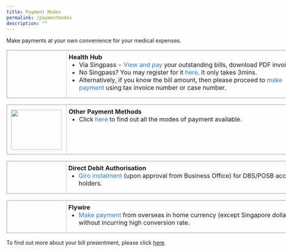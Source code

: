 ```yaml
---
title: Payment Modes
permalink: /paymentmodes
description: ""
---
```

Make payments at your own convenience for your medical expenses.

<table class="ms-rteTable-default" style="box-sizing: border-box; border: 1px solid rgb(198, 198, 198); border-collapse: collapse; border-spacing: 0px; background-color: transparent; width: 811px;"><tbody style="box-sizing: border-box;"><tr class="ms-rteTableEvenRow-default" style="box-sizing: border-box;"><td class="ms-rteTableEvenCol-default" style="box-sizing: border-box; padding: 7px 5px 6px; vertical-align: top; border: 1px solid rgb(198, 198, 198); width: 156px;"><a href="https://eservices.healthhub.sg/public/payments/singhealth" style="box-sizing: border-box; color: rgb(35, 82, 124); text-decoration: none !important; background-color: transparent; outline: 0px;"><img src="https://www.kkh.com.sg/patient-care/patient-billing-services/PublishingImages/healthhub.png" alt="" style="box-sizing: border-box; border: 0px; -webkit-tap-highlight-color: transparent; vertical-align: middle; max-width: 100%; margin: 5px;"></a></td><td class="ms-rteTableOddCol-default" style="box-sizing: border-box; padding: 7px 5px 6px; vertical-align: top; border: 1px solid rgb(198, 198, 198);"><strong style="box-sizing: border-box; font-weight: 700;">Health Hub</strong><br style="box-sizing: border-box;"><ul style="box-sizing: border-box; margin-top: 0px; margin-bottom: 10px;"><li style="box-sizing: border-box;">Via Singpass -<span>&nbsp;</span><a href="https://eservices.healthhub.sg/public/payments/singhealth" style="box-sizing: border-box; color: rgb(51, 122, 183); text-decoration: none; background-color: transparent;">View and pay<span>&nbsp;</span></a>your outstanding bills, download PDF invoices.</li><li style="box-sizing: border-box;">No Singpass? You may register for it<span>&nbsp;</span><a href="https://www.singpass.gov.sg/singpass/register/instructions" target="_blank" style="box-sizing: border-box; color: rgb(51, 122, 183); text-decoration: none; background-color: transparent;">here</a>. It only takes 3mins.</li><li style="box-sizing: border-box;">Alternatively, if you know the bill amount, then please proceed to<span>&nbsp;</span><a href="https://eservices.healthhub.sg/public/payments/singhealth" target="_blank" style="box-sizing: border-box; color: rgb(51, 122, 183); text-decoration: none; background-color: transparent;">make payment<span>&nbsp;</span></a>using tax invoice number or case number.</li></ul></td></tr></tbody></table>

  

<table class="ms-rteTable-default" style="box-sizing: border-box; border: 1px solid rgb(198, 198, 198); border-collapse: collapse; border-spacing: 0px; background-color: transparent; width: 811px;"><tbody style="box-sizing: border-box;"><tr class="ms-rteTableEvenRow-default" style="box-sizing: border-box;"><td class="ms-rteTableEvenCol-default" style="box-sizing: border-box; padding: 7px 5px 6px; vertical-align: top; border: 1px solid rgb(198, 198, 198); width: 156px;"><a href="https://www.kkh.com.sg/patient-care/bill-payment" style="box-sizing: border-box; color: rgb(51, 122, 183); text-decoration: none; background-color: transparent;"><img src="https://www.kkh.com.sg/patient-care/patient-billing-services/PublishingImages/other-payments.png" alt="" style="box-sizing: border-box; border: 0px; -webkit-tap-highlight-color: transparent; vertical-align: middle; max-width: 100%; margin: 5px; width: 133px; height: 105px;"></a></td><td class="ms-rteTableOddCol-default" style="box-sizing: border-box; padding: 7px 5px 6px; vertical-align: top; border: 1px solid rgb(198, 198, 198); width: 656px;"><strong style="box-sizing: border-box; font-weight: 700;">Other Payment Methods</strong><br style="box-sizing: border-box;"><ul style="box-sizing: border-box; margin-top: 0px; margin-bottom: 10px;"><li style="box-sizing: border-box;">Click<span>&nbsp;</span><a href="https://www.kkh.com.sg/patient-care/bill-payment" style="box-sizing: border-box; color: rgb(51, 122, 183); text-decoration: none; background-color: transparent;">here</a><span>&nbsp;</span>to find out all the modes of payment available.</li></ul></td></tr></tbody></table>

  

<table class="ms-rteTable-default" style="box-sizing: border-box; border: 1px solid rgb(198, 198, 198); border-collapse: collapse; border-spacing: 0px; background-color: transparent; width: 811px;"><tbody style="box-sizing: border-box;"><tr class="ms-rteTableEvenRow-default" style="box-sizing: border-box;"><td class="ms-rteTableEvenCol-default" style="box-sizing: border-box; padding: 7px 5px 6px; vertical-align: top; border: 1px solid rgb(198, 198, 198); width: 156px;"><a href="https://www.dbs.com.sg/" target="_blank" style="box-sizing: border-box; color: rgb(51, 122, 183); text-decoration: none; background-color: transparent;"><img src="https://www.kkh.com.sg/patient-care/patient-billing-services/PublishingImages/giro.png" alt="" style="box-sizing: border-box; border: 0px; -webkit-tap-highlight-color: transparent; vertical-align: middle; max-width: 100%; margin: 5px;"></a></td><td class="ms-rteTableOddCol-default" style="box-sizing: border-box; padding: 7px 5px 6px; vertical-align: top; border: 1px solid rgb(198, 198, 198); width: 656px;"><strong style="box-sizing: border-box; font-weight: 700;">Direct Debit Authorisation</strong><br style="box-sizing: border-box;"><ul style="box-sizing: border-box; margin-top: 0px; margin-bottom: 10px;"><li style="box-sizing: border-box;"><a href="https://www.dbs.com.sg/" target="_blank" style="box-sizing: border-box; color: rgb(51, 122, 183); text-decoration: none; background-color: transparent;">Giro instalment<span>&nbsp;</span></a>(upon approval from Business Office) for DBS/POSB account holders.</li></ul></td></tr></tbody></table>

  

<table class="ms-rteTable-default" style="box-sizing: border-box; border: 1px solid rgb(198, 198, 198); border-collapse: collapse; border-spacing: 0px; background-color: transparent; width: 811px;"><tbody style="box-sizing: border-box;"><tr class="ms-rteTableEvenRow-default" style="box-sizing: border-box;"><th class="ms-rteTableFirstCol-default" rowspan="1" colspan="1" style="box-sizing: border-box; padding: 7px 5px 6px; text-align: left; vertical-align: top; color: rgb(119, 119, 119); font-weight: normal; border: 1px solid rgb(198, 198, 198); width: 156px;"><a href="https://payment.flywire.com/pay/payment" target="_blank" style="box-sizing: border-box; color: rgb(51, 122, 183); text-decoration: none; background-color: transparent;"><img src="https://www.kkh.com.sg/patient-care/patient-billing-services/PublishingImages/flywire.png" alt="" style="box-sizing: border-box; border: 0px; -webkit-tap-highlight-color: transparent; vertical-align: middle; max-width: 100%; margin: 5px;"></a></th><td class="ms-rteTableLastCol-default" rowspan="1" colspan="1" style="box-sizing: border-box; padding: 7px 5px 6px; vertical-align: top; border: 1px solid rgb(198, 198, 198); width: 656px;"><strong style="box-sizing: border-box; font-weight: 700;">Flywire</strong><br style="box-sizing: border-box;"><ul style="box-sizing: border-box; margin-top: 0px; margin-bottom: 10px;"><li style="box-sizing: border-box;"><a href="https://payment.flywire.com/pay/payment" target="_blank" style="box-sizing: border-box; color: rgb(51, 122, 183); text-decoration: none; background-color: transparent;">Make payment<span>&nbsp;</span></a>from overseas in home currency (except Singapore dollars) without incurring high conversion rate.</li></ul></td></tr></tbody></table>

  

To find out more about your bill presentment, please click [here](https://www.kkh.com.sg/patient-care/bill-payment).

